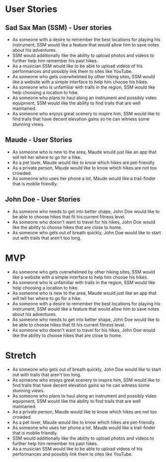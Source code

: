 # User Stories

## Sad Sax Man (SSM) - User stories
* As someone with a desire to remember the best locations for playing his instrument, SSM would like a feature that would allow him to save notes about his adventures.
* SSM would additionally like the ability to upload photos and videos to further help him remember his past hikes.
* As a musician SSM would like to be able to upload videos of his performances and possibly link them to sites like YouTube.
* As someone who gets overwhelmed by other hiking sites, SSM would like a website with a simple interface to help him choose his hikes.
* As someone who is unfamiliar with trails in the region, SSM would like help choosing a location to hike.
* As someone who plans to haul along an instrument and possibly video equipment, SSM would like the ability to find trails that are well maintained.
* As someone who enjoys great scenery to inspire him, SSM would like to find trails that have decent elevation gains so he can witness some stunning views.

## Maude - User Stories
* As someone who is new to the area, Maude would just like an app that will tell her where to go for a hike.
* As a pet lover, Maude would like to know which hikes are pet-friendly.
* As a private person, Maude would like to know which hikes are not too crowded.
* As someone who uses her phone a lot, Maude would like a trail-finder that is mobile friendly.

## John Doe - User Stories
* As someone who needs to get into better shape, John Doe would like to be able to choose hikes that fit his current fitness level.
* As someone who doesn't want to travel for his hikes, John Doe would like the ability to choose hikes that are close to home.
* As someone who gets out of breath quickly, John Doe would like to start out with trails that aren't too long.

# MVP
* As someone who gets overwhelmed by other hiking sites, SSM would like a website with a simple interface to help him choose his hikes.
* As someone who is unfamiliar with trails in the region, SSM would like help choosing a location to hike.
* As someone who is new to the area, Maude would just like an app that will tell her where to go for a hike.
* As someone with a desire to remember the best locations for playing his instrument, SSM would like a feature that would allow him to save notes about his adventures.
* As someone who needs to get into better shape, John Doe would like to be able to choose hikes that fit his current fitness level.
* As someone who doesn't want to travel for his hikes, John Doe would like the ability to choose hikes that are close to home.

# Stretch
* As someone who gets out of breath quickly, John Doe would like to start out with trails that aren't too long.
* As someone who enjoys great scenery to inspire him, SSM would like to find trails that have decent elevation gains so he can witness some stunning views.
* As someone who plans to haul along an instrument and possibly video equipment, SSM would like the ability to find trails that are well maintained.
* As a private person, Maude would like to know which hikes are not too crowded.
* As a pet lover, Maude would like to know which hikes are pet-friendly.
* As someone who uses her phone a lot, Maude would like a trail-finder that is mobile friendly.
* SSM would additionally like the ability to upload photos and videos to further help him remember his past hikes.
* As a musician SSM would like to be able to upload videos of his performances and possibly link them to sites like YouTube.
